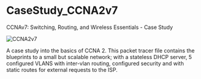 # CaseStudy_CCNA2v7
CCNAv7: Switching, Routing, and Wireless Essentials - Case Study

![CCNA2v7](https://github.com/RaineRoberts/CaseStudy_CCNAv7/assets/173008822/95196ddd-8a91-4bf8-9e90-cea9e6486316)


A case study into the basics of CCNA 2. This packet tracer file contains the blueprints to a small but scalable network; with a stateless DHCP server, 5 configured VLANS with inter-vlan routing, configured security and with static routes for external requests to the ISP. 
